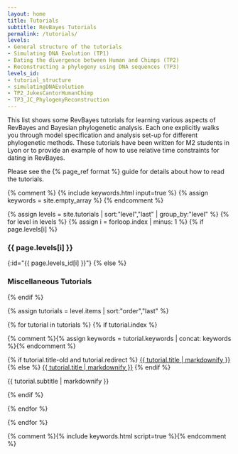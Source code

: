 ```yaml
---
layout: home
title: Tutorials
subtitle: RevBayes Tutorials
permalink: /tutorials/
levels:
- General structure of the tutorials
- Simulating DNA Evolution (TP1)
- Dating the divergence between Human and Chimps (TP2)
- Reconstructing a phylogeny using DNA sequences (TP3)
levels_id:
- tutorial_structure
- simulatingDNAEvolution
- TP2_JukesCantorHumanChimp
- TP3_JC_PhylogenyReconstruction
---
```


This list shows some RevBayes tutorials for learning various aspects of RevBayes and Bayesian phylogenetic analysis.
Each one explicitly walks you through model specification and analysis set-up for different phylogenetic methods.
These tutorials have been written for M2 students in Lyon or to provide an example of how to use relative time constraints for dating in RevBayes.

Please see the {% page_ref format %} guide for details about how to read the tutorials.


{% comment %}
{% include keywords.html input=true %}
{% assign keywords = site.empty_array %}
{% endcomment %}

{% assign levels = site.tutorials | sort:"level","last" | group_by:"level" %}
{% for level in levels %}
{% assign i = forloop.index | minus: 1 %}
{% if page.levels[i] %}
<h3>{{ page.levels[i] }}</h3>{:id="{{ page.levels_id[i] }}"}
{% else %}
<h3>Miscellaneous Tutorials</h3>
{% endif %}

{% assign tutorials = level.items | sort:"order","last" %}

<div class="tutorialbox">
{% for tutorial in tutorials %}
{% if tutorial.index %}

{% comment %}{% assign keywords = tutorial.keywords | concat: keywords %}{% endcomment %}

<div class="tutorial {{ tutorial.keywords | join:' '}}">
{% if tutorial.title-old and tutorial.redirect %}
<a class="title" href="https://github.com/revbayes/revbayes_tutorial/raw/master/tutorial_TeX/{{ tutorial.title-old }}/{{ tutorial.title-old }}.pdf">{{ tutorial.title | markdownify }}</a>
{% else %}
<a class="title" href="{{ site.baseurl }}{{ tutorial.url }}">{{ tutorial.title | markdownify }}</a>
{% endif %}
<p class="subtitle" >{{ tutorial.subtitle | markdownify }}</p>
</div>
{% endif %}

{% endfor %}
</div>

{% endfor %}

{% comment %}{% include keywords.html script=true %}{% endcomment %}
